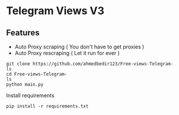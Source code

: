# Telegram Views V3

## Features
- Auto Proxy scraping ( You don't have to get proxies )
- Auto Proxy rescraping ( Let it run for ever )
```
git clone https://github.com/ahmedbedir123/Free-views-Telegram-
ls
cd Free-views-Telegram-
ls
python main.py
```

Install requirements
```
pip install -r requirements.txt
```
